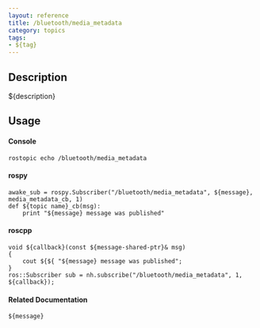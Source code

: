 ```yaml
---
layout: reference
title: /bluetooth/media_metadata
category: topics
tags: 
- ${tag}
---
```


## Description
${description}

## Usage
#### Console
```
rostopic echo /bluetooth/media_metadata
```

#### rospy
```
awake_sub = rospy.Subscriber("/bluetooth/media_metadata", ${message}, media_metadata_cb, 1)
def ${topic name}_cb(msg):
    print "${message} message was published"
```

#### roscpp
```
void ${callback}(const ${message-shared-ptr}& msg)
{
    cout ${${ "${message} message was published";
}
ros::Subscriber sub = nh.subscribe("/bluetooth/media_metadata", 1, ${callback});
```

#### Related Documentation
``${message}``